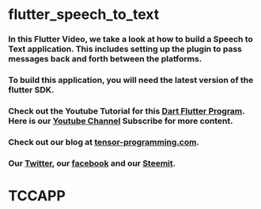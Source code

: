 # flutter_speech_to_text

### In this Flutter Video, we take a look at how to build a Speech to Text application.  This includes setting up the plugin to pass messages back and forth between the platforms. 

### To build this application, you will need the latest version of the flutter SDK.  
### Check out the Youtube Tutorial for this [Dart Flutter Program](https://youtu.be/-rQ_OmPj300). Here is our [Youtube Channel](https://www.youtube.com/channel/UCYqCZOwHbnPwyjawKfE21wg) Subscribe for more content.

### Check out our blog at [tensor-programming.com](http://tensor-programming.com/).

### Our [Twitter](https://twitter.com/TensorProgram), our [facebook](https://www.facebook.com/Tensor-Programming-1197847143611799/) and our [Steemit](https://steemit.com/@tensor).
# TCCAPP

